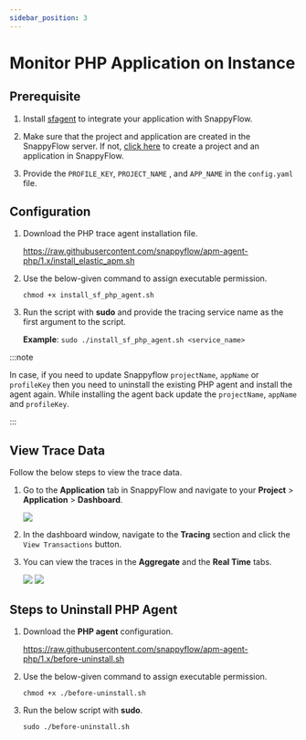 ```yaml
---
sidebar_position: 3 
---
```

# Monitor PHP Application on Instance

## Prerequisite

1. Install [sfagent](/docs/Integrations/os/linux/sfagent_linux) to integrate your application with SnappyFlow.

2. Make sure that the project and application are created in the SnappyFlow server. If not, [click here](https://stage-docs.snappyflow.io/docs/RUM/agent_installation/others#create-a-project-in-snappyflow-portal) to create a project and an application in SnappyFlow.

3. Provide the `PROFILE_KEY`,  `PROJECT_NAME` , and `APP_NAME`  in the `config.yaml` file.

## Configuration

1. Download the PHP trace agent installation file.

   https://raw.githubusercontent.com/snappyflow/apm-agent-php/1.x/install_elastic_apm.sh

2. Use the below-given command to assign executable permission.
   ```
   chmod +x install_sf_php_agent.sh
   ```

3. Run the script with **sudo** and provide the tracing service name as the first argument to the script.

   **Example**: `sudo ./install_sf_php_agent.sh <service_name>`

:::note

In case, if you need to update Snappyflow `projectName`, `appName` or `profileKey` then you need to uninstall the existing PHP agent and install the agent again. While installing the agent back update the `projectName`, `appName` and `profileKey`.

:::



## View Trace Data

Follow the below steps to view the trace data.

1. Go to the **Application** tab in SnappyFlow and navigate to your **Project** > **Application** > **Dashboard**.

   <img src="/img/tracing/image_2.png" />

5. In the dashboard window, navigate to the **Tracing** section and click the `View Transactions` button.

6. You can view the traces in the **Aggregate** and the **Real Time** tabs.

   <img src="/img/tracing/image_1.png" />

   <img src="/img/tracing/image_3.png" />

## Steps to Uninstall PHP Agent

1. Download the **PHP agent** configuration.

   https://raw.githubusercontent.com/snappyflow/apm-agent-php/1.x/before-uninstall.sh

2. Use the below-given command to assign executable permission.

   `chmod +x ./before-uninstall.sh`

3. Run the below script with **sudo**.

    `sudo ./before-uninstall.sh`
